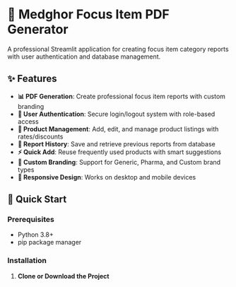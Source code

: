 # 📄 Medghor Focus Item PDF Generator

A professional Streamlit application for creating focus item category reports with user authentication and database management.

## ✨ Features

- **📊 PDF Generation**: Create professional focus item reports with custom branding
- **🔐 User Authentication**: Secure login/logout system with role-based access
- **📝 Product Management**: Add, edit, and manage product listings with rates/discounts
- **💾 Report History**: Save and retrieve previous reports from database
- **⚡ Quick Add**: Reuse frequently used products with smart suggestions
- **🎨 Custom Branding**: Support for Generic, Pharma, and Custom brand types
- **📱 Responsive Design**: Works on desktop and mobile devices

## 🚀 Quick Start

### Prerequisites
- Python 3.8+
- pip package manager

### Installation

1. **Clone or Download the Project**
